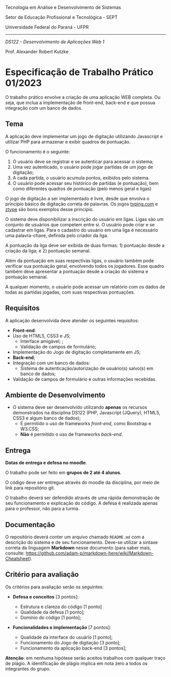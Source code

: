 Tecnologia em Análise e Desenvolvimento de Sistemas

Setor de Educação Profissional e Tecnológica - SEPT

Universidade Federal do Paraná - UFPR

---

*DS122 - Desenvolvimento de Aplicações Web 1*

Prof. Alexander Robert Kutzke

# Especificação de Trabalho Prático 01/2023

O trabalho prático envolve a criação de uma aplicação WEB completa. Ou seja,
que inclua a implementação de front-end, back-end e que possua integração com 
um banco de dados.

## Tema

A aplicação deve implementar um jogo de digitação utilizando Javascript e utilizar PHP para armazenar e exibir quadros de pontuação.

O funcionamento é o seguinte:

1. O usuário deve se registrar e se autenticar para acessar o sistema;
2. Uma vez autenticado, o usuário pode jogar partidas de um jogo de digitação;
3. A cada partida, o usuário acumula pontos, exibidos pelo sistema.
4. O usuário pode acessar seu histórico de partidas (e pontuação), bem como diferentes quadros de pontuação (pelo menos geral e ligas)

O jogo de digitação a ser implementado é livre, desde que envolva o princípio básico de digitação correta de palavras. Os jogos [typing.com](https://www.typing.com/student/lesson/333/skill-builder) e [ztype](https://zty.pe/) são bons exemplos desse princípio.

O sistema deve disponibilizar a inscrição do usuário em ligas. Ligas são um conjunto de usuários que competem entre si.
O usuário pode criar e se cadastrar em ligas. Para o cadastro do usuário em uma liga é necessário uma palavra-chave, definida pelo criador da liga.

A pontuação da liga deve ser exibida de duas formas: 1) pontuação desde a criação da liga; e 2) pontuação semanal.

Além da pontuação em suas respectivas ligas, o usuário também pode verificar sua pontuação geral, envolvendo todos os jogadores. Esse quadro também deve apresentar a pontuação desde a criação do sistema e pontuação semanal.

A qualquer momento, o usuário pode acessar um relatório com os dados de todas as partidas jogadas, com suas respectivas pontuações.


## Requisitos

A aplicação desenvolvida deve atender os seguintes requisitos:

 * **Front-end**:
  * Uso de HTML5, CSS3 e JS;
	* Interface amigável; ;
	* Validação de campos de formulário;
  * Implementação do Jogo de digitação completamente em JS;
 * **Back-end**;
  * Integração com um banco de dados:
	* Sistema de autenticação/autorização de usuário(s) salvo(s) em banco de dados;
  * Validação de campos de formulário e outras informações recebidas.

## Ambiente de Desenvolvimento

* O sistema deve ser desenvolvido utilizando **apenas** os recursos demonstrados
na disciplina DS122 (PHP, Javascript (JQuery), HTML5, CSS3 e algum banco de dados);
  * É permitido o uso de frameworks *front-end*, como Bootstrap e W3.CSS;
  * **Não** é permitido o uso de frameworks *back-end*.

## Entrega

**Datas de entrega e defesa no moodle**.

O trabalho pode ser feito em **grupos de 2 até 4 alunos**.

O código deve ser entregue através do moodle da disciplina, por meio de link para repositório git.

O trabalho deverá ser defendido através de uma rápida demonstração de seu funcionamento e explicação do código.
A defesa é realizada apenas para o professor, não para a turma.

## Documentação

O repositório deverá conter um arquivo chamado `README.md` com a descrição
do sistema e de seu funcionamento. Deve-se utilizar a sintaxe correta da
linguagem **Markdown** nesse documento (para saber mais, consulte: https://github.com/adam-p/markdown-here/wiki/Markdown-Cheatsheet).

## Critério para avaliação

Os critérios para avaliação serão os seguintes:

 * **Defesa e conceitos** [3 pontos]:
    * Estrutura e clareza do código [1 ponto]
    * Qualidade da defesa [1 ponto];
    * Domínio do código [1 ponto];

 * **Funcionalidades e implementação** [7 pontos]:
    * Qualidade da interface do usuário [1 ponto];
    * Funcionamento do Jogo de digitação [3 ponto];
    * Funcionamento da aplicação back-end [3 pontos];

**Atenção**: em nenhuma hipótese serão aceitos trabalhos com qualquer traço de plágio. A identificação de plágio implica em nota zero a todos os integrantes do grupo.
